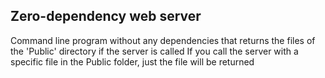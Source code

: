 ## Zero-dependency web server

Command line program without any dependencies that returns the files of the 'Public' directory if the server is called
If you call the server with a specific file in the Public folder, just the file will be returned
